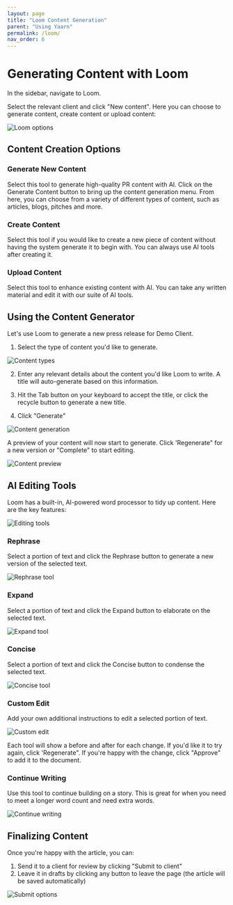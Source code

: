 ```yaml
---
layout: page
title: "Loom Content Generation"
parent: "Using Yaarn"
permalink: /loom/
nav_order: 6
---
```


# Generating Content with Loom

In the sidebar, navigate to Loom.

Select the relevant client and click "New content". Here you can choose to generate content, create content or upload content:

![Loom options](/assets/images/image42.jpg)

## Content Creation Options

### Generate New Content

Select this tool to generate high-quality PR content with AI. Click on the Generate Content button to bring up the content generation menu. From here, you can choose from a variety of different types of content, such as articles, blogs, pitches and more.

### Create Content

Select this tool if you would like to create a new piece of content without having the system generate it to begin with. You can always use AI tools after creating it.

### Upload Content

Select this tool to enhance existing content with AI. You can take any written material and edit it with our suite of AI tools.

## Using the Content Generator

Let's use Loom to generate a new press release for Demo Client.

1. Select the type of content you'd like to generate.

![Content types](/assets/images/image66.jpg)

2. Enter any relevant details about the content you'd like Loom to write. A title will auto-generate based on this information.

3. Hit the Tab button on your keyboard to accept the title, or click the recycle button to generate a new title.

4. Click "Generate"

![Content generation](/assets/images/image41.jpg)

A preview of your content will now start to generate. Click 'Regenerate" for a new version or "Complete" to start editing.

![Content preview](/assets/images/image56.jpg)

## AI Editing Tools

Loom has a built-in, AI-powered word processor to tidy up content. Here are the key features:

![Editing tools](/assets/images/image52.jpg)

### Rephrase

Select a portion of text and click the Rephrase button to generate a new version of the selected text.

![Rephrase tool](/assets/images/image68.jpg)

### Expand

Select a portion of text and click the Expand button to elaborate on the selected text.

![Expand tool](/assets/images/image39.jpg)

### Concise

Select a portion of text and click the Concise button to condense the selected text.

![Concise tool](/assets/images/image60.jpg)

### Custom Edit

Add your own additional instructions to edit a selected portion of text.

![Custom edit](/assets/images/image38.jpg)

Each tool will show a before and after for each change. If you'd like it to try again, click 'Regenerate". If you're happy with the change, click "Approve" to add it to the document.

### Continue Writing

Use this tool to continue building on a story. This is great for when you need to meet a longer word count and need extra words.

![Continue writing](/assets/images/image7.jpg)

## Finalizing Content

Once you're happy with the article, you can:

1. Send it to a client for review by clicking "Submit to client"
2. Leave it in drafts by clicking any button to leave the page (the article will be saved automatically)

![Submit options](/assets/images/image57.jpg)
